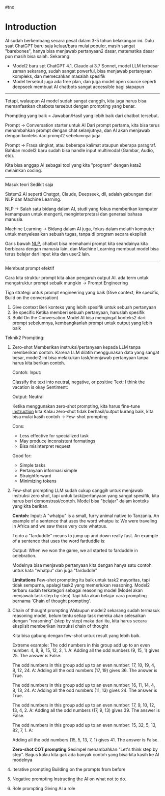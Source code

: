 #tnd

# Introduction

AI sudah berkembang secara pesat dalam 3-5 tahun belakangan ini.
Dulu saat ChatGPT baru saja keluar/baru mulai populer, masih sangat "barebones", hanya bisa menjawab pertanyaan2 dasar, matematika dasar pun masih bisa salah.
Sekarang:
- Model2 baru spt ChatGPT 4.1, Claude ai 3.7 Sonnet, model LLM terbesar zaman sekarang, sudah sangat powerful, bisa menjawab pertanyaan kompleks, dan memecahkan masalah spesifik
- Model tersebut juga ada free plan, dan juga model open source seperti deepseek membuat AI chatbots sangat accessible bagi siapapun

----
 
Tetapi, walaupun AI model sudah sangat canggih, kita juga harus bisa memanfaatkan chatbots tersebut dengan prompting yang benar.

Prompting yang baik = Jawaban/Hasil yang lebih baik dari chatbot tersebut.

Prompt -> Conversation starter untuk AI
Dari prompt pertama, kita bisa terus menambahkan prompt dengan chat selanjutnya, dan AI akan menjawab dengan konteks dari prompt2 sebelumnya juga

Prompt -> Frasa singkat, atau beberapa kalimat ataupun eberapa paragraf.
Bahkan model2 baru sudah bisa handle input multimodal (Gambar, Audio, etc).

Kita bisa anggap AI sebagai tool yang kita "program" dengan kata2 melainkan coding.

----

Masuk teori Sedikit saja

Sistem2 AI seperti Chatgpt, Claude, Deepseek, dll, adalah gabungan dari NLP dan Machine Learning.

NLP -> Salah satu bidang dalam AI, studi yang fokus memberikan komputer kemampuan untuk mengerti, menginterpretasi dan generasi bahasa manusia.

Machine Learning -> Bidang dalam AI juga, fokus dalam melatih komputer untuk menyelesaikan sebuah tugas, tanpa di program secara eksplisit

Garis bawah <u>NLP</u>, chatbot bisa memahami prompt kita seandainya kita berbicara dengan manusia lain, dan Machine Learning membuat model bisa terus belajar dari input kita dan user2 lain.

----

Membuat prompt efektif

Cara kita struktur prompt kita akan pengaruh output AI. ada term untuk mengstruktur prompt sebaik mungkin -> Prompt Engineering

Tiga strategi untuk prompt engineering yang baik (Give context, Be specific, Build on the conversation)

1. Give context 
	Beri konteks yang lebih spesifik untuk sebuah pertanyaan
2. Be specific
	Ketika memberi sebuah pertanyaan, haruslah spesifik
3. Build On the Conversation
	Model AI bisa mengingat konteks2 dari prompt sebelumnya, kembangkanlah prompt untuk output yang lebih baik


Teknik2 Prompting:
1. Zero-shot
	Memberikan instruksi/pertanyaan kepada LLM tanpa memberikan contoh.
	Karena LLM dilatih menggunakan data yang sangat besar, model2 ini bisa melakukan task/menjawab pertanyaan tanpa harus kita berikan contoh.
	
	Contoh:
	Input:
	
	Classify the text into neutral, negative, or positive
	Text: I think the vacation is okay
	Sentiment:
	
	Output:
	Neutral
	
	Ketika menggunakan zero-shot prompting, kita harus fine-tune <u>instruction</u> kita
	Kalau zero-shot tidak berhasil/output kurang baik, kita bisa mulai kasih contoh -> Few-shot prompting
	
	Cons:
	- Less effective for specialized task
	- May produce inconsistent formatings
	- Bisa misinterpret request
	
	Good for:
	- Simple tasks
	- Pertanyaan informasi simple
	- Straightforward
	- Minimizing tokens

2. Few-shot prompting
	LLM sudah cukup canggih untuk menjawab instruksi zero shot, tapi untuk 
	task/pertanyaan yang sangat spesifik, kita harus beri demonstrasi/contoh.
	Model bisa "belajar" dalam konteks yang kita berikan.
	
	**Contoh:**
	Input:
	A "whatpu" is a small, furry animal native to Tanzania. An example of a sentence that uses the word whatpu is:
	We were traveling in Africa and we saw these very cute whatpus.
	 
	To do a "farduddle" means to jump up and down really fast. An example of a sentence that uses the word farduddle is:
	
	Output:
	When we won the game, we all started to farduddle in celebration.
	
	Modelnya bisa menjawab pertanyaan kita dengan hanya satu contoh untuk kata "whatpu" dan juga "farduddle"
	
	**Limitations**
	Few-shot prompting itu baik untuk task2 mayoritas, tapi tidak sempurna, apalagi task2 yang memerlukan reasoning.
	Model2 terbaru sudah terkategori sebagai reasoning model (Model akan menjawab task step by step)
	Tapi kita akan belajar cara prompting bernama 'Chain of thought prompting'.


3. Chain of thought prompting
	Walaupun model2 sekarang sudah termasuk reasoning model, belum tentu setiap task mereka akan selesaikan dengan "reasoning" (step by step) maka dari itu, kita harus secara eksplisit memberikan instruksi chain of thought
	
	Kita bisa gabung dengan few-shot untuk result yang lebih baik.
	
	Extreme example:
	The odd numbers in this group add up to an even number: 4, 8, 9, 15, 12, 2, 1.
	A: Adding all the odd numbers (9, 15, 1) gives 25. The answer is False.
	
	The odd numbers in this group add up to an even number: 17,  10, 19, 4, 8, 12, 24.
	A: Adding all the odd numbers (17, 19) gives 36. The answer is True.
	
	The odd numbers in this group add up to an even number: 16,  11, 14, 4, 8, 13, 24.
	A: Adding all the odd numbers (11, 13) gives 24. The answer is True.
	
	The odd numbers in this group add up to an even number: 17,  9, 10, 12, 13, 4, 2.
	A: Adding all the odd numbers (17, 9, 13) gives 39. The answer is False.
	
	The odd numbers in this group add up to an even number: 15, 32, 5, 13, 82, 7, 1. 
	A:
	
	Adding all the odd numbers (15, 5, 13, 7, 1) gives 41. The answer is False.
	
	**Zero-shot COT prompting**
	Sesimpel menambahkan "Let's think step by step".
	Bagus kalau kita gak ada banyak contoh yang bisa kita kasih ke AI modelnya
	

4. Iterative prompting
	Building on the prompts from before
5. Negative prompting
	Instructing the AI on what not to do.
6. Role prompting
	Giving AI a role


